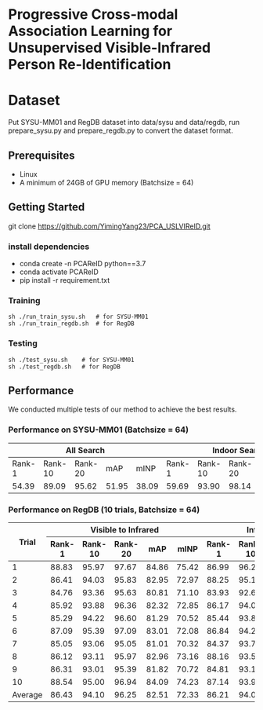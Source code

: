 # Progressive Cross-modal Association Learning for Unsupervised Visible-Infrared Person Re-Identification

# Dataset
Put SYSU-MM01 and RegDB dataset into data/sysu and data/regdb, run prepare_sysu.py and prepare_regdb.py to convert the dataset format.

## Prerequisites
- Linux
- A minimum of 24GB of GPU memory (Batchsize = 64)

## Getting Started
git clone https://github.com/YimingYang23/PCA_USLVIReID.git

### install dependencies
- conda create -n PCAReID python==3.7
- conda activate PCAReID
- pip install -r requirement.txt

### Training
```shell
sh ./run_train_sysu.sh   # for SYSU-MM01
sh ./run_train_regdb.sh  # for RegDB
```
### Testing
```shell
sh ./test_sysu.sh    # for SYSU-MM01
sh ./test_regdb.sh   # for RegDB
```
## Performance
We conducted multiple tests of our method to achieve the best results.
### Performance on SYSU-MM01 (Batchsize = 64)
<table class="tg">
<thead>
  <tr>
    <th class="tg-baqh" colspan="5">All Search</th>
    <th class="tg-baqh" colspan="5">Indoor Search</th>
  </tr>
</thead>
<tbody>
  <tr>
    <td class="tg-baqh">Rank-1</td>
    <td class="tg-baqh">Rank-10</td>
    <td class="tg-baqh">Rank-20</td>
    <td class="tg-baqh">mAP</td>
    <td class="tg-baqh">mINP</td>
    <td class="tg-baqh">Rank-1</td>
    <td class="tg-baqh">Rank-10</td>
    <td class="tg-baqh">Rank-20</td>
    <td class="tg-baqh">mAP</td>
    <td class="tg-baqh">mINP</td>
  </tr>
  <tr>
    <td class="tg-baqh">54.39</td>
    <td class="tg-baqh">89.09</td>
    <td class="tg-baqh">95.62</td>
    <td class="tg-baqh">51.95</td>
    <td class="tg-baqh">38.09</td>
    <td class="tg-baqh">59.69</td>
    <td class="tg-baqh">93.90</td>
    <td class="tg-baqh">98.14</td>
    <td class="tg-baqh">66.72</td>
    <td class="tg-baqh">62.44</td>
  </tr>
</tbody>
</table>


### Performance on RegDB (10 trials, Batchsize = 64)
<table class="tg">
<thead>
  <tr>
    <th class="tg-gaoc" rowspan="2">Trial</th>
    <th class="tg-gaoc" colspan="5">Visible to Infrared</th>
    <th class="tg-gaoc" colspan="5">Infrared to Visible</th>
  </tr>
  <tr>
    <th class="tg-gaoc">Rank-1</th>
    <th class="tg-gaoc">Rank-10</th>
    <th class="tg-gaoc">Rank-20</th>
    <th class="tg-gaoc">mAP</th>
    <th class="tg-gaoc">mINP</th>
    <th class="tg-gaoc">Rank-1</th>
    <th class="tg-gaoc">Rank-10</th>
    <th class="tg-gaoc">Rank-20</th>
    <th class="tg-gaoc">mAP</th>
    <th class="tg-gaoc">mINP</th>
  </tr>
</thead>
<tbody>
  <tr>
    <td class="tg-gaoc">1</td>
    <td class="tg-3ttq">88.83</td>
    <td class="tg-gaoc">95.97</td>
    <td class="tg-gaoc">97.67</td>
    <td class="tg-gaoc">84.86</td>
    <td class="tg-gaoc">75.42</td>
    <td class="tg-3ttq">86.99</td>
    <td class="tg-gaoc">96.26</td>
    <td class="tg-gaoc">97.86</td>
    <td class="tg-gaoc">82.21</td>
    <td class="tg-gaoc">70.99</td>
  </tr>
  <tr>
    <td class="tg-s4h7">2</td>
    <td class="tg-0udb">86.41</td>
    <td class="tg-s4h7">94.03</td>
    <td class="tg-s4h7">95.83</td>
    <td class="tg-s4h7">82.95</td>
    <td class="tg-s4h7">72.97</td>
    <td class="tg-0udb">88.25</td>
    <td class="tg-s4h7">95.10</td>
    <td class="tg-s4h7">96.26</td>
    <td class="tg-s4h7">83.02</td>
    <td class="tg-s4h7">70.57</td>
  </tr>
  <tr>
    <td class="tg-s4h7">3</td>
    <td class="tg-0udb">84.76</td>
    <td class="tg-s4h7">93.36</td>
    <td class="tg-s4h7">95.63</td>
    <td class="tg-s4h7">80.81</td>
    <td class="tg-s4h7">71.10</td>
    <td class="tg-0udb">83.93</td>
    <td class="tg-s4h7">92.67</td>
    <td class="tg-s4h7">94.51</td>
    <td class="tg-s4h7">79.36</td>
    <td class="tg-s4h7">66.78</td>
  </tr>
  <tr>
    <td class="tg-s4h7">4</td>
    <td class="tg-0udb">85.92</td>
    <td class="tg-s4h7">93.88</td>
    <td class="tg-s4h7">96.36</td>
    <td class="tg-s4h7">82.32</td>
    <td class="tg-s4h7">72.85</td>
    <td class="tg-0udb">86.17</td>
    <td class="tg-s4h7">94.03</td>
    <td class="tg-s4h7">95.68</td>
    <td class="tg-s4h7">81.23</td>
    <td class="tg-s4h7">69.01</td>
  </tr>
  <tr>
    <td class="tg-s4h7">5</td>
    <td class="tg-hi9g">85.29</td>
    <td class="tg-4jb6">94.22</td>
    <td class="tg-4jb6">96.60</td>
    <td class="tg-4jb6">81.29</td>
    <td class="tg-4jb6">70.52</td>
    <td class="tg-hi9g">85.44</td>
    <td class="tg-4jb6">93.83</td>
    <td class="tg-4jb6">96.26</td>
    <td class="tg-4jb6">80.02</td>
    <td class="tg-4jb6">66.13</td>
  </tr>
  <tr>
    <td class="tg-s4h7">6</td>
    <td class="tg-0udb">87.09</td>
    <td class="tg-s4h7">95.39</td>
    <td class="tg-s4h7">97.09</td>
    <td class="tg-s4h7">83.01</td>
    <td class="tg-s4h7">72.08</td>
    <td class="tg-0udb">86.84</td>
    <td class="tg-s4h7">94.22</td>
    <td class="tg-s4h7">97.04</td>
    <td class="tg-s4h7">81.84</td>
    <td class="tg-s4h7">69.57</td>
  </tr>
  <tr>
    <td class="tg-s4h7">7</td>
    <td class="tg-0udb">85.05</td>
    <td class="tg-s4h7">93.06</td>
    <td class="tg-s4h7">95.05</td>
    <td class="tg-s4h7">81.01</td>
    <td class="tg-s4h7">70.32</td>
    <td class="tg-0udb">84.37</td>
    <td class="tg-s4h7">93.79</td>
    <td class="tg-s4h7">96.07</td>
    <td class="tg-s4h7">79.03</td>
    <td class="tg-s4h7">65.78</td>
  </tr>
  <tr>
    <td class="tg-s4h7">8</td>
    <td class="tg-0udb">86.12</td>
    <td class="tg-s4h7">93.11</td>
    <td class="tg-s4h7">95.97</td>
    <td class="tg-s4h7">82.96</td>
    <td class="tg-s4h7">73.16</td>
    <td class="tg-0udb">88.16</td>
    <td class="tg-s4h7">93.59</td>
    <td class="tg-s4h7">95.73</td>
    <td class="tg-s4h7">82.53</td>
    <td class="tg-s4h7">70.20</td>
  </tr>
  <tr>
    <td class="tg-s4h7">9</td>
    <td class="tg-0udb">86.31</td>
    <td class="tg-s4h7">93.01</td>
    <td class="tg-s4h7">95.39</td>
    <td class="tg-s4h7">81.82</td>
    <td class="tg-s4h7">70.72</td>
    <td class="tg-0udb">84.81</td>
    <td class="tg-s4h7">93.16</td>
    <td class="tg-s4h7">95.53</td>
    <td class="tg-s4h7">80.04</td>
    <td class="tg-s4h7">67.35</td>
  </tr>
  <tr>
    <td class="tg-s4h7">10</td>
    <td class="tg-0udb">88.54</td>
    <td class="tg-s4h7">95.00</td>
    <td class="tg-s4h7">96.94</td>
    <td class="tg-s4h7">84.09</td>
    <td class="tg-s4h7">74.23</td>
    <td class="tg-0udb">87.14</td>
    <td class="tg-s4h7">93.93</td>
    <td class="tg-s4h7">96.21</td>
    <td class="tg-s4h7">83.04</td>
    <td class="tg-s4h7">70.77</td>
  </tr>
  <tr>
    <td class="tg-s4h7">Average</td>
    <td class="tg-0udb">86.43</td>
    <td class="tg-s4h7">94.10</td>
    <td class="tg-s4h7">96.25</td>
    <td class="tg-s4h7">82.51</td>
    <td class="tg-s4h7">72.33</td>
    <td class="tg-0udb">86.21</td>
    <td class="tg-s4h7">94.05</td>
    <td class="tg-s4h7">96.11</td>
    <td class="tg-s4h7">81.23</td>
    <td class="tg-s4h7">68.71</td>
  </tr>
</tbody>
</table>
